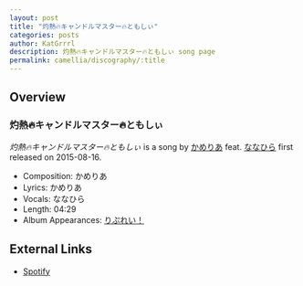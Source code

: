 ```yaml
---
layout: post
title: "灼熱🔥キャンドルマスター🔥ともしぃ"
categories: posts
author: KatGrrrl
description: 灼熱🔥キャンドルマスター🔥ともしぃ song page
permalink: camellia/discography/:title
---
```


## Overview

### 灼熱🔥キャンドルマスター🔥ともしぃ

*灼熱🔥キャンドルマスター🔥ともしぃ* is a song by [かめりあ](/camellia) feat. [ななひら](#) first released on 2015-08-16.

* Composition: かめりあ
* Lyrics: かめりあ
* Vocals: ななひら
* Length: 04:29
* Album Appearances: [りぷれい！](<{% link postsInclude/_posts/camellia/albums/Replay/2023-12-12-Replay.md %}>)

## External Links

* [Spotify](https://open.spotify.com/track/42MBKq7DNSwbelVtJJDdIi?si=be9799bfb07c40ac)
